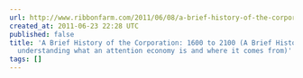 ```yaml
---
url: http://www.ribbonfarm.com/2011/06/08/a-brief-history-of-the-corporation-1600-to-2100/
created_at: 2011-06-23 22:28 UTC
published: false
title: 'A Brief History of the Corporation: 1600 to 2100 (A Brief History of the Corporation:
  understanding what an attention economy is and where it comes from)'
tags: []
---
```




